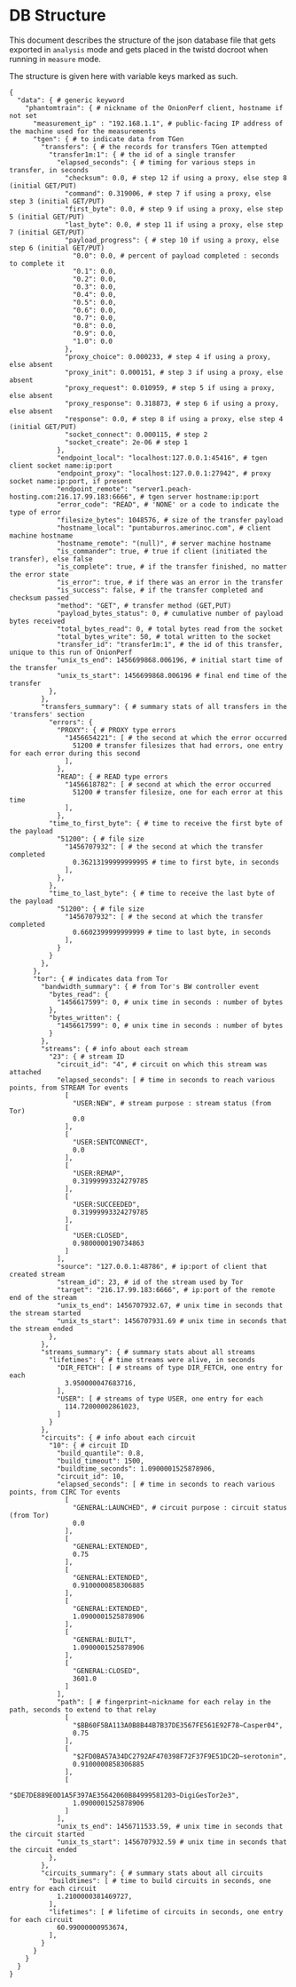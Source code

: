# DB Structure

This document describes the structure of the json database file that gets exported in `analysis` mode and gets placed in the twistd docroot when running in `measure` mode.

The structure is given here with variable keys marked as such.

    {
      "data": { # generic keyword
        "phantomtrain": { # nickname of the OnionPerf client, hostname if not set
          "measurement_ip" : "192.168.1.1", # public-facing IP address of the machine used for the measurements
          "tgen": { # to indicate data from TGen
            "transfers": { # the records for transfers TGen attempted
              "transfer1m:1": { # the id of a single transfer
                "elapsed_seconds": { # timing for various steps in transfer, in seconds
                  "checksum": 0.0, # step 12 if using a proxy, else step 8 (initial GET/PUT)
                  "command": 0.319006, # step 7 if using a proxy, else step 3 (initial GET/PUT)
                  "first_byte": 0.0, # step 9 if using a proxy, else step 5 (initial GET/PUT)
                  "last_byte": 0.0, # step 11 if using a proxy, else step 7 (initial GET/PUT)
                  "payload_progress": { # step 10 if using a proxy, else step 6 (initial GET/PUT)
                    "0.0": 0.0, # percent of payload completed : seconds to complete it
                    "0.1": 0.0,
                    "0.2": 0.0,
                    "0.3": 0.0,
                    "0.4": 0.0,
                    "0.5": 0.0,
                    "0.6": 0.0,
                    "0.7": 0.0,
                    "0.8": 0.0,
                    "0.9": 0.0,
                    "1.0": 0.0
                  },
                  "proxy_choice": 0.000233, # step 4 if using a proxy, else absent
                  "proxy_init": 0.000151, # step 3 if using a proxy, else absent
                  "proxy_request": 0.010959, # step 5 if using a proxy, else absent
                  "proxy_response": 0.318873, # step 6 if using a proxy, else absent
                  "response": 0.0, # step 8 if using a proxy, else step 4 (initial GET/PUT)
                  "socket_connect": 0.000115, # step 2
                  "socket_create": 2e-06 # step 1
                },
                "endpoint_local": "localhost:127.0.0.1:45416", # tgen client socket name:ip:port
                "endpoint_proxy": "localhost:127.0.0.1:27942", # proxy socket name:ip:port, if present
                "endpoint_remote": "server1.peach-hosting.com:216.17.99.183:6666", # tgen server hostname:ip:port
                "error_code": "READ", # 'NONE' or a code to indicate the type of error
                "filesize_bytes": 1048576, # size of the transfer payload
                "hostname_local": "puntaburros.amerinoc.com", # client machine hostname
                "hostname_remote": "(null)", # server machine hostname
                "is_commander": true, # true if client (initiated the transfer), else false
                "is_complete": true, # if the transfer finished, no matter the error state
                "is_error": true, # if there was an error in the transfer
                "is_success": false, # if the transfer completed and checksum passed
                "method": "GET", # transfer method (GET,PUT)
                "payload_bytes_status": 0, # cumulative number of payload bytes received
                "total_bytes_read": 0, # total bytes read from the socket
                "total_bytes_write": 50, # total written to the socket
                "transfer_id": "transfer1m:1", # the id of this transfer, unique to this run of OnionPerf
                "unix_ts_end": 1456699868.006196, # initial start time of the transfer
                "unix_ts_start": 1456699868.006196 # final end time of the transfer
              },
            },
            "transfers_summary": { # summary stats of all transfers in the 'transfers' section
              "errors": {
                "PROXY": { # PROXY type errors
                  "1456654221": [ # the second at which the error occurred
                    51200 # transfer filesizes that had errors, one entry for each error during this second
                  ],
                },
                "READ": { # READ type errors
                  "1456618782": [ # second at which the error occurred
                    51200 # transfer filesize, one for each error at this time
                  ],
                },
              "time_to_first_byte": { # time to receive the first byte of the payload
                "51200": { # file size
                  "1456707932": [ # the second at which the transfer completed
                    0.36213199999999995 # time to first byte, in seconds
                  ],
                },
              },
              "time_to_last_byte": { # time to receive the last byte of the payload
                "51200": { # file size
                  "1456707932": [ # the second at which the transfer completed
                    0.6602399999999999 # time to last byte, in seconds
                  ],
                }
              }
            },
          },
          "tor": { # indicates data from Tor
            "bandwidth_summary": { # from Tor's BW controller event
              "bytes_read": {
                "1456617599": 0, # unix time in seconds : number of bytes
              },
              "bytes_written": {
                "1456617599": 0, # unix time in seconds : number of bytes
              }
            },
            "streams": { # info about each stream
              "23": { # stream ID
                "circuit_id": "4", # circuit on which this stream was attached
                "elapsed_seconds": [ # time in seconds to reach various points, from STREAM Tor events
                  [
                    "USER:NEW", # stream purpose : stream status (from Tor)
                    0.0
                  ],
                  [
                    "USER:SENTCONNECT",
                    0.0
                  ],
                  [
                    "USER:REMAP",
                    0.31999993324279785
                  ],
                  [
                    "USER:SUCCEEDED",
                    0.31999993324279785
                  ],
                  [
                    "USER:CLOSED",
                    0.9800000190734863
                  ]
                ],
                "source": "127.0.0.1:48786", # ip:port of client that created stream
                "stream_id": 23, # id of the stream used by Tor
                "target": "216.17.99.183:6666", # ip:port of the remote end of the stream
                "unix_ts_end": 1456707932.67, # unix time in seconds that the stream started
                "unix_ts_start": 1456707931.69 # unix time in seconds that the stream ended
              },
            },
            "streams_summary": { # summary stats about all streams
              "lifetimes": { # time streams were alive, in seconds
                "DIR_FETCH": [ # streams of type DIR_FETCH, one entry for each
                  3.950000047683716,
                ],
                "USER": [ # streams of type USER, one entry for each
                  114.72000002861023,
                ]
              }
            },
            "circuits": { # info about each circuit
              "10": { # circuit ID
                "build_quantile": 0.8,
                "build_timeout": 1500,
                "buildtime_seconds": 1.0900001525878906,
                "circuit_id": 10,
                "elapsed_seconds": [ # time in seconds to reach various points, from CIRC Tor events
                  [
                    "GENERAL:LAUNCHED", # circuit purpose : circuit status (from Tor)
                    0.0
                  ],
                  [
                    "GENERAL:EXTENDED",
                    0.75
                  ],
                  [
                    "GENERAL:EXTENDED",
                    0.9100000858306885
                  ],
                  [
                    "GENERAL:EXTENDED",
                    1.0900001525878906
                  ],
                  [
                    "GENERAL:BUILT",
                    1.0900001525878906
                  ],
                  [
                    "GENERAL:CLOSED",
                    3601.0
                  ]
                ],
                "path": [ # fingerprint~nickname for each relay in the path, seconds to extend to that relay
                  [
                    "$BB60F5BA113A0B8B44B7B37DE3567FE561E92F78~Casper04",
                    0.75
                  ],
                  [
                    "$2FD0BA57A34DC2792AF470398F72F37F9E51DC2D~serotonin",
                    0.9100000858306885
                  ],
                  [
                    "$DE7DE889E0D1A5F397AE35642060B84999581203~DigiGesTor2e3",
                    1.0900001525878906
                  ]
                ],
                "unix_ts_end": 1456711533.59, # unix time in seconds that the circuit started
                "unix_ts_start": 1456707932.59 # unix time in seconds that the circuit ended
              },
            },
            "circuits_summary": { # summary stats about all circuits
              "buildtimes": [ # time to build circuits in seconds, one entry for each circuit
                1.2100000381469727,
              ],
              "lifetimes": [ # lifetime of circuits in seconds, one entry for each circuit
                60.99000000953674,
              ],
            }
          }
        }
      }
    }
